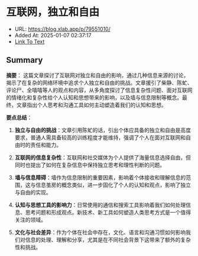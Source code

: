 # 互联网，独立和自由
- URL: https://blog.xlab.app/p/79551010/
- Added At: 2025-01-07 02:37:17
- [Link To Text](2025-01-07-互联网，独立和自由_raw.md)

## Summary
**摘要**：
这篇文章探讨了互联网对独立和自由的影响，通过几种信息来源的讨论，揭示了在复杂的网络环境中追求个人独立和自由的挑战。文章援引了柴静、陈虻、评论尸、全嘻嘻等人的观点和内容，从多角度探讨了信息复杂性问题、面对互联网的情绪化和复杂性给个人认知和思想带来的影响，以及墙与信息限制等概念。最终，文章指出个人思考和沟通工具如何主动塑造着我们的认知和思想。

**要点总结**：
1. **独立与自由的挑战**：文章引用陈虻的话，引出个体应具备的独立和自由是高度要求，普通人需具备较高的训练程度才能维持，强调了个人在面对互联网和自由时的责任和能力。
   
2. **互联网的信息复杂性**：互联网和社交媒体为个人提供了海量信息选择自由，但同时也提出了如何在复杂信息中保持独立思考和理性判断的问题。
   
3. **墙与信息障碍**：墙作为信息限制的重要因素，影响着个体接收和理解信息的范围，这与信息茧房的概念类似，进一步固化了个人的认知和观点，影响了独立与自由的实现。
   
4. **认知与思想工具的影响力**：日常使用的通信和搜索工具影响着我们如何处理信息、思考问题和形成观点。新技术、新工具如何塑造人类思考方式是一个值得关注的领域。
   
5. **文化与社会差异**：作为个体在社会中存在，文化、语言和沟通习惯如何影响我们对信息的处理、理解和分享，尤其是在不同社会背景下这带来了额外的复杂性和挑战。
